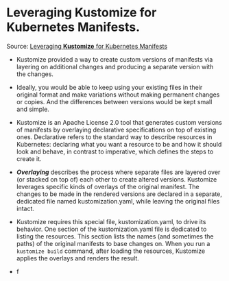 # Leveraging Kustomize for Kubernetes Manifests.

Source:   [Leveraging **Kustomize** for Kubernetes Manifests](https://learning.oreilly.com/library/view/leveraging-kustomize-for/9781098117078/)


- Kustomize provided a way to create custom versions of manifests via layering on additional changes and producing a separate version with the changes.

- Ideally, you would be able to keep using your existing files in their original format and make variations without making permanent changes or copies. And the differences between versions would be kept small and simple.

- Kustomize is an Apache License 2.0 tool that generates custom versions of manifests by overlaying declarative specifications on top of existing ones. Declarative refers to the standard way to describe resources in Kubernetes: declaring what you want a resource to be and how it should look and behave, in contrast to imperative, which defines the steps to create it.

- ***Overlaying*** describes the process where separate files are layered over (or stacked on top of) each other to create altered versions. Kustomize leverages specific kinds of overlays of the original manifest. The changes to be made in the rendered versions are declared in a separate, dedicated file named kustomization.yaml, while leaving the original files intact.

- Kustomize requires this special file, kustomization.yaml, to drive its behavior. One section of the kustomization.yaml file is dedicated to listing the resources. This section lists the names (and sometimes the paths) of the original manifests to base changes on. When you run a `kustomize build` command, after loading the resources, Kustomize applies the overlays and renders the result.

- f
